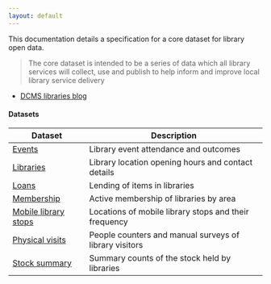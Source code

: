 ```yaml
---
layout: default
---
```


This documentation details a specification for a core dataset for library open data.

> The core dataset is intended to be a series of data which all library services will collect, use and publish to help inform and improve local library service delivery
- [DCMS libraries blog](https://dcmslibraries.blog.gov.uk/2019/09/06/libraries-and-open-data/)

#### Datasets

| Dataset | Description |
| ------ | ----------- |
| [Events](./events) | Library event attendance and outcomes |
| [Libraries](./libraries) | Library location opening hours and contact details |
| [Loans](./loans) | Lending of items in libraries |
| [Membership](./membership) | Active membership of libraries by area |
| [Mobile library stops](./mobile-library-stops) | Locations of mobile library stops and their frequency |
| [Physical visits](./physical-visits) | People counters and manual surveys of library visitors |
| [Stock summary](./stock-summary) | Summary counts of the stock held by libraries |
